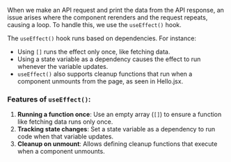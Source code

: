 When we make an API request and print the data from the API response, an issue arises where the component rerenders and the request repeats, causing a loop. To handle this, we use the `useEffect()` hook.

The `useEffect()` hook runs based on dependencies. For instance:
- Using `[]` runs the effect only once, like fetching data.
- Using a state variable as a dependency causes the effect to run whenever the variable updates.
- `useEffect()` also supports cleanup functions that run when a component unmounts from the page, as seen in Hello.jsx.

### Features of `useEffect()`:
1. **Running a function once**: Use an empty array (`[]`) to ensure a function like fetching data runs only once.
2. **Tracking state changes**: Set a state variable as a dependency to run code when that variable updates.
3. **Cleanup on unmount**: Allows defining cleanup functions that execute when a component unmounts.
